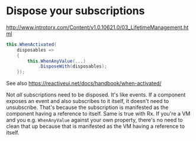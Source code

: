 # Dispose your subscriptions

http://www.introtorx.com/Content/v1.0.10621.0/03_LifetimeManagement.html

```csharp
this.WhenActivated(
    disposables =>
    {
        this.WhenAnyValue(...)
            .DisposeWith(disposables);
    });
```

See also https://reactiveui.net/docs/handbook/when-activated/


Not _all_ subscriptions need to be disposed. It's like events. If a component exposes an event and also subscribes to it itself, it doesn't need to unsubscribe. That's because the subscription is manifested as the component having a reference to itself. Same is true with Rx. If you're a VM and you e.g. `WhenAnyValue` against your own property, there's no need to clean that up because that is manifested as the VM having a reference to itself.
